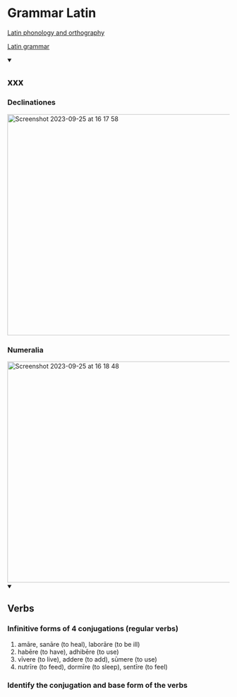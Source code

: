 # Grammar Latin 

[Latin phonology and orthography](https://zh.wikipedia.org/wiki/%E6%8B%89%E4%B8%81%E8%AF%AD%E5%8F%91%E9%9F%B3)

[Latin grammar](https://en.wikipedia.org/wiki/Latin_grammar)

<details id= 1 open><summary><h2>
xxx
</h2></summary> 

### Declinationes
<img width="586" height= "500" alt="Screenshot 2023-09-25 at 16 17 58" src="https://github.com/pe1l1nl1/23007/assets/19546253/55a3bf38-ea3b-4de2-8a67-75ef22801b0f">

### Numeralia
<img width="772" height = "500" alt="Screenshot 2023-09-25 at 16 18 48" src="https://github.com/pe1l1nl1/23007/assets/19546253/300683b1-f25a-46c2-8eee-15ee7bc81eee">

</details>


<details id= 1 open><summary><h2>
Verbs
</h2></summary> 

### Infinitive forms of 4 conjugations (regular verbs) 

1. amāre, sanāre (to heal), laborāre (to be ill)
2.  habēre (to have), adhibēre (to use)
3. vīvere (to live), addere (to add), sūmere (to use)
4. nutrīre (to feed), dormīre (to sleep), sentīre (to feel)
</details> 


### Identify  the conjugation and base form of the verbs 

